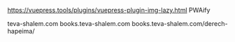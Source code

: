 https://vuepress.tools/plugins/vuepress-plugin-img-lazy.html
PWAify

teva-shalem.com
books.teva-shalem.com
books.teva-shalem.com/derech-hapeima/